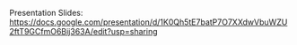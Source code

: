 Presentation Slides:
https://docs.google.com/presentation/d/1K0Qh5tE7batP7O7XXdwVbuWZU2ftT9GCfmO6Bij363A/edit?usp=sharing 
